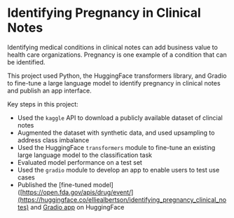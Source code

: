 # Identifying Pregnancy in Clinical Notes

Identifying medical conditions in clinical notes can add business value to health care organizations. Pregnancy is one example of a condition that can be identified.

This project used Python, the HuggingFace transformers library, and Gradio to fine-tune a large language model to identify pregnancy in clinical notes and publish an app interface.

Key steps in this project:

- Used the `kaggle` API to download a publicly available dataset of clincial notes
- Augmented the dataset with synthetic data, and used upsampling to address class imbalance
- Used the HuggingFace `transformers` module to fine-tune an existing large language model to the classification task
- Evaluated model performance on a test set
- Used the `gradio` module to develop an app to enable users to test use cases
- Published the [fine-tuned model]([https://open.fda.gov/apis/drug/event/](https://huggingface.co/elliealbertson/identifying_pregnancy_clinical_notes) and [Gradio app](https://huggingface.co/spaces/elliealbertson/identifying_pregnancy_clinical_notes) on HuggingFace
